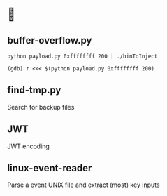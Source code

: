 # :ghost:

## buffer-overflow.py
`python payload.py 0xffffffff 200 | ./binToInject`

`(gdb) r <<< $(python payload.py 0xffffffff 200)`

## find-tmp.py
Search for backup files

## JWT 
JWT encoding

## linux-event-reader
Parse a event UNIX file and extract (most) key inputs